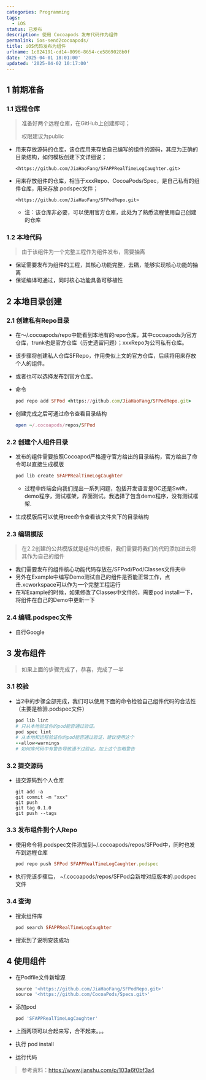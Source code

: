 ```yaml
---
categories: Programming
tags:
  - iOS
status: 已发布
description: 使用 Cocoapods 发布代码作为组件
permalink: ios-send2cocoapods/
title: iOS代码发布为组件
urlname: 1c824191-cd14-8096-8654-ce5869028b0f
date: '2025-04-01 18:01:00'
updated: '2025-04-02 10:17:00'
---
```


## 1 前期准备


### 1.1 远程仓库

> 准备好两个远程仓库，在GitHub上创建即可；
>
> 权限建议为public
>
>
- 用来存放源码的仓库，该仓库用来存放自己编写的组件的源码，其应为正确的目录结构，如何模板创建下文详细说；

    ```plain text
    <https://github.com/JiaHaoFang/SFAPPRealTimeLogCaughter.git>
    ```

- 用来存放组件的仓库，相当于xxxRepo、CocoaPods/Spec，是自己私有的组件仓库，用来存放.podspec文件；

    ```plain text
    <https://github.com/JiaHaoFang/SFPodRepo.git>
    ```

    - 注：该仓库非必要，可以使用官方仓库，此处为了熟悉流程使用自己创建的仓库

### 1.2 本地代码

> 由于该组件为一个完整工程作为组件发布，需要抽离
- 保证需要发布为组件的工程，其核心功能完整，去耦，能够实现核心功能的抽离
- 保证编译可通过，同时核心功能具备可移植性

## 2 本地目录创建


### 2.1 创建私有Repo目录

- 在～/.cocoapods/repo中能看到本地有的repo仓库，其中cocoapods为官方仓库，trunk也是官方仓库（历史遗留问题）；xxxRepo为公司私有仓库。
- 该步骤将创建私人仓库SFRepo，作用类似上文的官方仓库，后续将用来存放个人的组件。
- 或者也可以选择发布到官方仓库。
- 命令

    ```ruby
    pod repo add SFPod <https://github.com/JiaHaoFang/SFPodRepo.git>
    ```

- 创建完成之后可通过命令查看目录结构

    ```ruby
    open ~/.cocoapods/repos/SFPod
    ```


### 2.2 创建个人组件目录

- 发布的组件需要按照Cocoapod严格遵守官方给出的目录结构，官方给出了命令可以直接生成模版

    ```ruby
    pod lib create SFAPPRealTimeLogCaughter
    ```

    - 过程中终端会向我们提出一系列问题，包括开发语言是OC还是Swift，demo程序，测试框架，界面测试。我选择了包含demo程序，没有测试框架.
- 生成模版后可以使用tree命令查看该文件夹下的目录结构

### 2.3 编辑模版

> 在2.2创建的公共模版就是组件的模板，我们需要将我们的代码添加进去将其作为自己的组件
- 我们需要发布的组件核心功能代码存放在/SFPod/Pod/Classes文件夹中
- 另外在Example中编写Demo测试自己的组件是否能正常工作，点击.xcworkspace可以作为一个完整工程运行
- 在写Example的时候，如果修改了Classes中文件的，需要pod install一下，将组件在自己的Demo中更新一下

### 2.4 编辑.podspec文件

- 自行Google

## 3 发布组件

> 如果上面的步骤完成了，恭喜，完成了一半

### 3.1 校验

- 当2中的步骤全部完成，我们可以使用下面的命令检验自己组件代码的合法性（主要是检验.podspec文件）

    ```ruby
    pod lib lint
    # 只从本地验证你的pod能否通过验证。
    pod spec lint
    # 从本地和远程验证你的pod能否通过验证，建议使用这个
    --allow-warnings
    # 如何库代码中有警告导致通不过验证。加上这个忽略警告
    ```


### 3.2 提交源码

- 提交源码到个人仓库

    ```plain text
    git add -a
    git commit -m "xxx"
    git push
    git tag 0.1.0
    git push --tags
    ```


### 3.3 发布组件到个人Repo

- 使用命令将.podspec文件添加到~/.cocoapods/repos/SFPod中，同时也发布到远程仓库

    ```ruby
    pod repo push SFPod SFAPPRealTimeLogCaughter.podspec
    ```

- 执行完该步骤后， ~/.cocoapods/repos/SFPod会新增对应版本的.podspec文件

### 3.4 查询

- 搜索组件库

    ```ruby
    pod search SFAPPRealTimeLogCaughter
    ```

- 搜索到了说明安装成功

## 4 使用组件

- 在Podfile文件新增源

    ```ruby
    source '<https://github.com/JiaHaoFang/SFPodRepo.git>'
    source '<https://github.com/CocoaPods/Specs.git>'
    ```

- 添加pod

    ```ruby
    pod 'SFAPPRealTimeLogCaughter'
    ```

- 上面两项可以合起来写，合不起来。。。
- 执行 pod install
- 运行代码
> 参考资料：https://www.jianshu.com/p/103a6f0bf3a4
